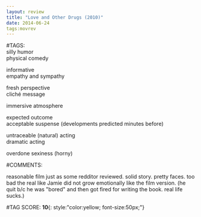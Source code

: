 ```yaml
---  
layout: review  
title: "Love and Other Drugs (2010)"  
date: 2014-06-24  
tags:movrev  
---  
```

  
#TAGS:  
silly humor  
physical comedy  
  
informative  
empathy and sympathy  
  
fresh perspective  
cliché message  
  
immersive atmosphere  
  
expected outcome  
acceptable suspense (developments predicted minutes before)  
  
untraceable (natural) acting  
dramatic acting  
  
overdone sexiness (horny)  
  
#COMMENTS:  
  
reasonable film just as some redditor reviewed. solid story. pretty faces. too bad the real like Jamie did not grow emotionally like the film version. (he quit b/c he was "bored" and then got fired for writing the book. real life sucks.)  
  
  
  
  
  
#TAG SCORE: **10**{: style:"color:yellow; font-size:50px;"}  
